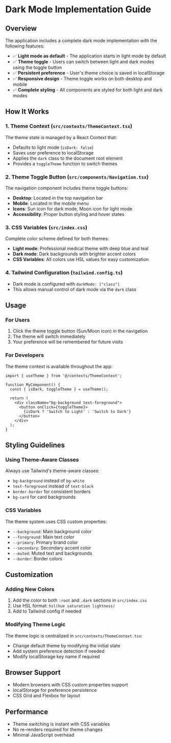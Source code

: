 # Dark Mode Implementation Guide

## Overview
The application includes a complete dark mode implementation with the following features:

- ✅ **Light mode as default** - The application starts in light mode by default
- ✅ **Theme toggle** - Users can switch between light and dark modes using the toggle button
- ✅ **Persistent preference** - User's theme choice is saved in localStorage
- ✅ **Responsive design** - Theme toggle works on both desktop and mobile
- ✅ **Complete styling** - All components are styled for both light and dark modes

## How It Works

### 1. Theme Context (`src/contexts/ThemeContext.tsx`)
The theme state is managed by a React Context that:
- Defaults to light mode (`isDark: false`)
- Saves user preference to localStorage
- Applies the `dark` class to the document root element
- Provides a `toggleTheme` function to switch themes

### 2. Theme Toggle Button (`src/components/Navigation.tsx`)
The navigation component includes theme toggle buttons:
- **Desktop**: Located in the top navigation bar
- **Mobile**: Located in the mobile menu
- **Icons**: Sun icon for dark mode, Moon icon for light mode
- **Accessibility**: Proper button styling and hover states

### 3. CSS Variables (`src/index.css`)
Complete color scheme defined for both themes:
- **Light mode**: Professional medical theme with deep blue and teal
- **Dark mode**: Dark backgrounds with brighter accent colors
- **CSS Variables**: All colors use HSL values for easy customization

### 4. Tailwind Configuration (`tailwind.config.ts`)
- Dark mode is configured with `darkMode: ["class"]`
- This allows manual control of dark mode via the `dark` class

## Usage

### For Users
1. Click the theme toggle button (Sun/Moon icon) in the navigation
2. The theme will switch immediately
3. Your preference will be remembered for future visits

### For Developers
The theme context is available throughout the app:

```tsx
import { useTheme } from '@/contexts/ThemeContext';

function MyComponent() {
  const { isDark, toggleTheme } = useTheme();
  
  return (
    <div className="bg-background text-foreground">
      <button onClick={toggleTheme}>
        {isDark ? 'Switch to Light' : 'Switch to Dark'}
      </button>
    </div>
  );
}
```

## Styling Guidelines

### Using Theme-Aware Classes
Always use Tailwind's theme-aware classes:
- `bg-background` instead of `bg-white`
- `text-foreground` instead of `text-black`
- `border-border` for consistent borders
- `bg-card` for card backgrounds

### CSS Variables
The theme system uses CSS custom properties:
- `--background`: Main background color
- `--foreground`: Main text color
- `--primary`: Primary brand color
- `--secondary`: Secondary accent color
- `--muted`: Muted text and backgrounds
- `--border`: Border colors

## Customization

### Adding New Colors
1. Add the color to both `:root` and `.dark` sections in `src/index.css`
2. Use HSL format: `hsl(hue saturation lightness)`
3. Add to Tailwind config if needed

### Modifying Theme Logic
The theme logic is centralized in `src/contexts/ThemeContext.tsx`:
- Change default theme by modifying the initial state
- Add system preference detection if needed
- Modify localStorage key name if required

## Browser Support
- Modern browsers with CSS custom properties support
- localStorage for preference persistence
- CSS Grid and Flexbox for layout

## Performance
- Theme switching is instant with CSS variables
- No re-renders required for theme changes
- Minimal JavaScript overhead 